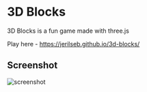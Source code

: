 # 3D Blocks

3D Blocks is a fun game made with three.js

Play here -  https://jerilseb.github.io/3d-blocks/

## Screenshot

![screenshot](https://user-images.githubusercontent.com/3944720/31856759-d5c0d602-b6e6-11e7-993b-8c7348897403.gif)


